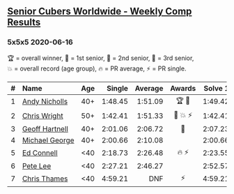 <style>table {white-space: nowrap;}</style>

## [Senior Cubers Worldwide - Weekly Comp Results](/scw-comp/results/)
### 5x5x5 2020-06-16

<span style="white-space: nowrap;">🏆 = overall winner</span>, <span style="white-space: nowrap;">🥇 = 1st senior</span>, <span style="white-space: nowrap;">🥈 = 2nd senior</span>, <span style="white-space: nowrap;">🥉 = 3rd senior</span>, <span style="white-space: nowrap;">💥 = overall record (age group)</span>, <span style="white-space: nowrap;">🔥 = PR average</span>, <span style="white-space: nowrap;">⚡ = PR single</span>.

| # | Name | Age | Single | Average | Awards | Solve 1 | Solve 2 | Solve 3 | Solve 4 | Solve 5 | Video |
| :--: | :-- | :--: | --: | --: | :--: | --: | --: | --: | --: | --: | :-- |
| 1 | [Andy Nicholls](../../persons/andy_nicholls/555.md) | 40+ | 1:48.45 | 1:51.09 | 🏆 🥇 | 1:49.42 | 1:59.55 | 1:53.07 | 1:50.77 | 1:48.45 | [Desktop](https://www.facebook.com/events/256188575607890/permalink/258505805376167) / [Mobile](https://m.facebook.com/events/256188575607890?view=permalink&id=258505805376167) |
| 2 | [Chris Wright](../../persons/chris_wright/555.md) | 50+ | 1:42.41 | 1:51.33 | 🥈 💥 ⚡ | 1:42.41 | 1:44.36 | 2:20.65 | 1:47.14 | 2:02.48 | [Desktop](https://www.facebook.com/events/256188575607890/permalink/257123418847739) / [Mobile](https://m.facebook.com/events/256188575607890?view=permalink&id=257123418847739) |
| 3 | [Geoff Hartnell](../../persons/geoff_hartnell/555.md) | 40+ | 2:01.06 | 2:06.72 | 🥉 | 2:07.23 | 2:06.06 | 2:06.88 | 2:01.06 | 2:10.80 | [Desktop](https://www.facebook.com/events/256188575607890/permalink/257650645461683) / [Mobile](https://m.facebook.com/events/256188575607890?view=permalink&id=257650645461683) |
| 4 | [Michael George](../../persons/michael_george/555.md) | 40+ | 2:00.66 | 2:10.08 |  | 2:00.66 | 2:09.10 | 2:11.42 | 2:17.93 | 2:09.73 | [Desktop](https://www.facebook.com/events/256188575607890/permalink/257844905442257) / [Mobile](https://m.facebook.com/events/256188575607890?view=permalink&id=257844905442257) |
| 5 | [Ed Connell](../../persons/ed_connell/555.md) | <40 | 2:18.73 | 2:26.48 | 🔥 ⚡ | 2:23.55 | 2:18.73 | 2:26.76 | 2:29.12 | 2:52.25 | [Desktop](https://www.facebook.com/events/256188575607890/permalink/258981835328564) / [Mobile](https://m.facebook.com/events/256188575607890?view=permalink&id=258981835328564) |
| 6 | [Pete Lee](../../persons/pete_lee/555.md) | <40 | 2:27.21 | 2:46.27 |  | 2:52.57 | 2:27.21 | 2:59.03 | DNS | DNS | [Desktop](https://www.facebook.com/events/256188575607890/permalink/257816232111791) / [Mobile](https://m.facebook.com/events/256188575607890?view=permalink&id=257816232111791) |
| 7 | [Chris Thames](../../persons/chris_thames/555.md) | <40 | 4:59.21 | DNF | ⚡ | 4:59.21 | 5:09.61 | DNS | DNS | DNS | [Desktop](https://www.facebook.com/events/256188575607890/permalink/259059621987452) / [Mobile](https://m.facebook.com/events/256188575607890?view=permalink&id=259059621987452) |

<!-- Global site tag (gtag.js) - Google Analytics -->
<script async src="https://www.googletagmanager.com/gtag/js?id=UA-86348435-3"></script>
<script>window.dataLayer = window.dataLayer || []; function gtag() {dataLayer.push(arguments);} gtag('js', new Date()); gtag('config', 'UA-86348435-3');</script>
